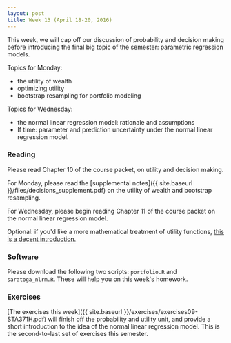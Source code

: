 ```yaml
---
layout: post
title: Week 13 (April 18-20, 2016)
---
```


This week, we will cap off our discussion of probability and decision making before introducing the final big topic of the semester: parametric regression models.  

Topics for Monday:   
- the utility of wealth  
- optimizing utility  
- bootstrap resampling for portfolio modeling  

Topics for Wednesday:  
- the normal linear regression model: rationale and assumptions   
- If time: parameter and prediction uncertainty under the normal linear regression model.  


### Reading

Please read Chapter 10 of the course packet, on utility and decision making.  

For Monday, please read the [supplemental notes]({{ site.baseurl }}/files/decisions_supplement.pdf) on the utility of wealth and bootstrap resampling.

For Wednesday, please begin reading Chapter 11 of the course packet on the normal linear regression model.  

Optional: if you'd like a more mathematical treatment of utility functions, [this is a decent introduction.](http://www.norstad.org/finance/util.pdf)

### Software

Please download the following two scripts: `portfolio.R` and `saratoga_nlrm.R`.  These will help you on this week's homework. 

### Exercises

[The exercises this week]({{ site.baseurl }}/exercises/exercises09-STA371H.pdf) will finish off the probability and utility unit, and provide a short introduction to the idea of the normal linear regression model.  This is the second-to-last set of exercises this semester.  


